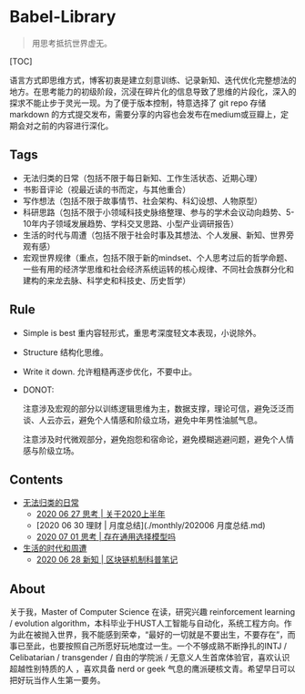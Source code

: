 # Babel-Library

>   用思考抵抗世界虚无。

[TOC]

语言方式即思维方式，博客初衷是建立刻意训练、记录新知、迭代优化完整想法的地方。在思考能力的初级阶段，沉浸在碎片化的信息导致了思维的片段化，深入的探求不能止步于灵光一现。为了便于版本控制，特意选择了 git repo 存储 markdown 的方式提交发布，需要分享的内容也会发布在medium或豆瓣上，定期会对之前的内容进行深化。

## Tags

-   无法归类的日常（包括不限于每日新知、工作生活状态、近期心理）
-   书影音评论（视最近读的书而定，与其他重合）
-   写作想法（包括不限于故事情节、社会架构、科幻设想、人物原型）
-   科研思路（包括不限于小领域科技史脉络整理、参与的学术会议动向趋势、5-10年内子领域发展趋势、学科交叉思路、小型产业调研报告）
-   生活的时代与周遭（包括不限于社会时事及其想法、个人发展、新知、世界旁观有感）
-   宏观世界规律（重点，包括不限于新的mindset、个人思考过后的哲学命题、一些有用的经济学思维和社会经济系统运转的核心规律、不同社会族群分化和建构的来龙去脉、科学史和科技史、历史哲学）

## Rule

-   Simple is best 重内容轻形式，重思考深度轻文本表现，小说除外。

-   Structure 结构化思维。

-   Write it down. 允许粗糙再逐步优化，不要中止。

-   DONOT: 

    注意涉及宏观的部分以训练逻辑思维为主，数据支撑，理论可信，避免泛泛而谈、人云亦云，避免个人情感和阶级立场，避免中年男性油腻气息。

    注意涉及时代微观部分，避免抱怨和宿命论，避免模糊逃避问题，避免个人情感与阶级立场。

## Contents

-   [无法归类的日常](https://github.com/Dasein-Yang/Babel-Library/tree/master/daily)
    -   [2020 06 27 思考 | 关于2020上半年](./daily/20200627HalfYear.md)
    -   [2020 06 30 理财 | 月度总结](./monthly/202006 月度总结.md)
    -   [2020 07 01 思考 | 存在通用选择模型吗](./daily/20200701Choices.md)
-   [生活的时代和周遭](./times)
    -   [2020 06 28 新知 | 区块链机制科普笔记](./times/20200628BlockChain.md)

## About

关于我，Master of Computer Science 在读，研究兴趣 reinforcement learning / evolution algorithm，本科毕业于HUST人工智能与自动化，系统工程方向。作为此在被抛入世界，我不能感到荣幸，“最好的一切就是不要出生，不要存在”，而事已至此，也要按照自己所愿好玩地度过一生。一个不够成熟不断挣扎的INTJ / Celibatarian / transgender / 自由的学院派 / 无意义人生首席体验官，喜欢认识超越性别特质的人 ，喜欢具备 nerd or geek 气息的鹰派硬核文青。希望早日可以把好玩当作人生第一要务。



